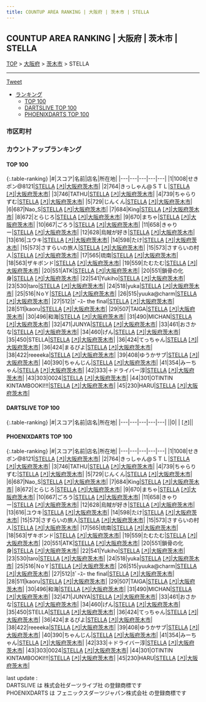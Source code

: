 ```yaml
---
title: COUNTUP AREA RANKING | 大阪府 | 茨木市 | STELLA
---
```

## COUNTUP AREA RANKING | 大阪府 | 茨木市 | STELLA

[TOP](/darts/rank/) > [大阪府](/darts/rank/大阪府/) > [茨木市](/darts/rank/大阪府/茨木市/) > STELLA

___

<a href="https://twitter.com/share?ref_src=twsrc%5Etfw" data-text="COUNTUP AREA RANKING | 大阪府茨木市STELLA" class="twitter-share-button" data-hashtags="DARTSLIVE,PHOENIXDARTS,darts,ダーツ" data-show-count="false">Tweet</a>

* [ランキング](#カウントアップランキング)
    * [TOP 100](#top-100)
    * [DARTSLIVE TOP 100](#dartslive-top-100)
    * [PHOENIXDARTS TOP 100](#phoenixdarts-top-100)

### 市区町村

<ul>

</ul>

### カウントアップランキング

#### TOP 100



{:.table-ranking}
|#|スコア|名前|店名|所在地|
|---|---|---|---|---|
|1|1008|<span class="rank-name-pd">せきポン@8121</span>|<a href="/darts/rank/shops/81552.html">STELLA</a> <a href="https://vs.phoenixdarts.com/jp/shop/shopDetailInfo/s_81552?s_seq=81552">[↗]</a>|<a href="/darts/rank/大阪府/茨木市">大阪府茨木市</a>|
|2|764|<span class="rank-name-pd">きっしゃん@ＳＴＬ</span>|<a href="/darts/rank/shops/81552.html">STELLA</a> <a href="https://vs.phoenixdarts.com/jp/shop/shopDetailInfo/s_81552?s_seq=81552">[↗]</a>|<a href="/darts/rank/大阪府/茨木市">大阪府茨木市</a>|
|3|746|<span class="rank-name-pd">TATHU</span>|<a href="/darts/rank/shops/81552.html">STELLA</a> <a href="https://vs.phoenixdarts.com/jp/shop/shopDetailInfo/s_81552?s_seq=81552">[↗]</a>|<a href="/darts/rank/大阪府/茨木市">大阪府茨木市</a>|
|4|739|<span class="rank-name-pd">ちゃらりずむ</span>|<a href="/darts/rank/shops/81552.html">STELLA</a> <a href="https://vs.phoenixdarts.com/jp/shop/shopDetailInfo/s_81552?s_seq=81552">[↗]</a>|<a href="/darts/rank/大阪府/茨木市">大阪府茨木市</a>|
|5|729|<span class="rank-name-pd">じんくん</span>|<a href="/darts/rank/shops/81552.html">STELLA</a> <a href="https://vs.phoenixdarts.com/jp/shop/shopDetailInfo/s_81552?s_seq=81552">[↗]</a>|<a href="/darts/rank/大阪府/茨木市">大阪府茨木市</a>|
|6|687|<span class="rank-name-pd">Nao_S</span>|<a href="/darts/rank/shops/81552.html">STELLA</a> <a href="https://vs.phoenixdarts.com/jp/shop/shopDetailInfo/s_81552?s_seq=81552">[↗]</a>|<a href="/darts/rank/大阪府/茨木市">大阪府茨木市</a>|
|7|684|<span class="rank-name-pd">King</span>|<a href="/darts/rank/shops/81552.html">STELLA</a> <a href="https://vs.phoenixdarts.com/jp/shop/shopDetailInfo/s_81552?s_seq=81552">[↗]</a>|<a href="/darts/rank/大阪府/茨木市">大阪府茨木市</a>|
|8|672|<span class="rank-name-pd">とらじろ</span>|<a href="/darts/rank/shops/81552.html">STELLA</a> <a href="https://vs.phoenixdarts.com/jp/shop/shopDetailInfo/s_81552?s_seq=81552">[↗]</a>|<a href="/darts/rank/大阪府/茨木市">大阪府茨木市</a>|
|9|670|<span class="rank-name-pd">まちゃ</span>|<a href="/darts/rank/shops/81552.html">STELLA</a> <a href="https://vs.phoenixdarts.com/jp/shop/shopDetailInfo/s_81552?s_seq=81552">[↗]</a>|<a href="/darts/rank/大阪府/茨木市">大阪府茨木市</a>|
|10|667|<span class="rank-name-pd">ごろう</span>|<a href="/darts/rank/shops/81552.html">STELLA</a> <a href="https://vs.phoenixdarts.com/jp/shop/shopDetailInfo/s_81552?s_seq=81552">[↗]</a>|<a href="/darts/rank/大阪府/茨木市">大阪府茨木市</a>|
|11|658|<span class="rank-name-pd">きゃりー</span>|<a href="/darts/rank/shops/81552.html">STELLA</a> <a href="https://vs.phoenixdarts.com/jp/shop/shopDetailInfo/s_81552?s_seq=81552">[↗]</a>|<a href="/darts/rank/大阪府/茨木市">大阪府茨木市</a>|
|12|628|<span class="rank-name-pd">烏賊が好き</span>|<a href="/darts/rank/shops/81552.html">STELLA</a> <a href="https://vs.phoenixdarts.com/jp/shop/shopDetailInfo/s_81552?s_seq=81552">[↗]</a>|<a href="/darts/rank/大阪府/茨木市">大阪府茨木市</a>|
|13|616|<span class="rank-name-pd">ユウキ</span>|<a href="/darts/rank/shops/81552.html">STELLA</a> <a href="https://vs.phoenixdarts.com/jp/shop/shopDetailInfo/s_81552?s_seq=81552">[↗]</a>|<a href="/darts/rank/大阪府/茨木市">大阪府茨木市</a>|
|14|598|<span class="rank-name-pd">たけ</span>|<a href="/darts/rank/shops/81552.html">STELLA</a> <a href="https://vs.phoenixdarts.com/jp/shop/shopDetailInfo/s_81552?s_seq=81552">[↗]</a>|<a href="/darts/rank/大阪府/茨木市">大阪府茨木市</a>|
|15|573|<span class="rank-name-pd">さすらいの旅人</span>|<a href="/darts/rank/shops/81552.html">STELLA</a> <a href="https://vs.phoenixdarts.com/jp/shop/shopDetailInfo/s_81552?s_seq=81552">[↗]</a>|<a href="/darts/rank/大阪府/茨木市">大阪府茨木市</a>|
|15|573|<span class="rank-name-pd">さすらいの村人</span>|<a href="/darts/rank/shops/81552.html">STELLA</a> <a href="https://vs.phoenixdarts.com/jp/shop/shopDetailInfo/s_81552?s_seq=81552">[↗]</a>|<a href="/darts/rank/大阪府/茨木市">大阪府茨木市</a>|
|17|565|<span class="rank-name-pd">琉南</span>|<a href="/darts/rank/shops/81552.html">STELLA</a> <a href="https://vs.phoenixdarts.com/jp/shop/shopDetailInfo/s_81552?s_seq=81552">[↗]</a>|<a href="/darts/rank/大阪府/茨木市">大阪府茨木市</a>|
|18|563|<span class="rank-name-pd">ザキボンド</span>|<a href="/darts/rank/shops/81552.html">STELLA</a> <a href="https://vs.phoenixdarts.com/jp/shop/shopDetailInfo/s_81552?s_seq=81552">[↗]</a>|<a href="/darts/rank/大阪府/茨木市">大阪府茨木市</a>|
|19|559|<span class="rank-name-pd">たむたむ</span>|<a href="/darts/rank/shops/81552.html">STELLA</a> <a href="https://vs.phoenixdarts.com/jp/shop/shopDetailInfo/s_81552?s_seq=81552">[↗]</a>|<a href="/darts/rank/大阪府/茨木市">大阪府茨木市</a>|
|20|551|<span class="rank-name-pd">ATK</span>|<a href="/darts/rank/shops/81552.html">STELLA</a> <a href="https://vs.phoenixdarts.com/jp/shop/shopDetailInfo/s_81552?s_seq=81552">[↗]</a>|<a href="/darts/rank/大阪府/茨木市">大阪府茨木市</a>|
|20|551|<span class="rank-name-pd">鎖骨の化身</span>|<a href="/darts/rank/shops/81552.html">STELLA</a> <a href="https://vs.phoenixdarts.com/jp/shop/shopDetailInfo/s_81552?s_seq=81552">[↗]</a>|<a href="/darts/rank/大阪府/茨木市">大阪府茨木市</a>|
|22|541|<span class="rank-name-pd">Yukiho</span>|<a href="/darts/rank/shops/81552.html">STELLA</a> <a href="https://vs.phoenixdarts.com/jp/shop/shopDetailInfo/s_81552?s_seq=81552">[↗]</a>|<a href="/darts/rank/大阪府/茨木市">大阪府茨木市</a>|
|23|530|<span class="rank-name-pd">taro</span>|<a href="/darts/rank/shops/81552.html">STELLA</a> <a href="https://vs.phoenixdarts.com/jp/shop/shopDetailInfo/s_81552?s_seq=81552">[↗]</a>|<a href="/darts/rank/大阪府/茨木市">大阪府茨木市</a>|
|24|518|<span class="rank-name-pd">yuka</span>|<a href="/darts/rank/shops/81552.html">STELLA</a> <a href="https://vs.phoenixdarts.com/jp/shop/shopDetailInfo/s_81552?s_seq=81552">[↗]</a>|<a href="/darts/rank/大阪府/茨木市">大阪府茨木市</a>|
|25|516|<span class="rank-name-pd">ＮoＹ</span>|<a href="/darts/rank/shops/81552.html">STELLA</a> <a href="https://vs.phoenixdarts.com/jp/shop/shopDetailInfo/s_81552?s_seq=81552">[↗]</a>|<a href="/darts/rank/大阪府/茨木市">大阪府茨木市</a>|
|26|515|<span class="rank-name-pd">yuuka@charm</span>|<a href="/darts/rank/shops/81552.html">STELLA</a> <a href="https://vs.phoenixdarts.com/jp/shop/shopDetailInfo/s_81552?s_seq=81552">[↗]</a>|<a href="/darts/rank/大阪府/茨木市">大阪府茨木市</a>|
|27|512|<span class="rank-name-pd">ｶﾞｰｽｰ the final</span>|<a href="/darts/rank/shops/81552.html">STELLA</a> <a href="https://vs.phoenixdarts.com/jp/shop/shopDetailInfo/s_81552?s_seq=81552">[↗]</a>|<a href="/darts/rank/大阪府/茨木市">大阪府茨木市</a>|
|28|511|<span class="rank-name-pd">kaoru</span>|<a href="/darts/rank/shops/81552.html">STELLA</a> <a href="https://vs.phoenixdarts.com/jp/shop/shopDetailInfo/s_81552?s_seq=81552">[↗]</a>|<a href="/darts/rank/大阪府/茨木市">大阪府茨木市</a>|
|29|507|<span class="rank-name-pd">TAIGA</span>|<a href="/darts/rank/shops/81552.html">STELLA</a> <a href="https://vs.phoenixdarts.com/jp/shop/shopDetailInfo/s_81552?s_seq=81552">[↗]</a>|<a href="/darts/rank/大阪府/茨木市">大阪府茨木市</a>|
|30|496|<span class="rank-name-pd">和海</span>|<a href="/darts/rank/shops/81552.html">STELLA</a> <a href="https://vs.phoenixdarts.com/jp/shop/shopDetailInfo/s_81552?s_seq=81552">[↗]</a>|<a href="/darts/rank/大阪府/茨木市">大阪府茨木市</a>|
|31|490|<span class="rank-name-pd">MICHAN</span>|<a href="/darts/rank/shops/81552.html">STELLA</a> <a href="https://vs.phoenixdarts.com/jp/shop/shopDetailInfo/s_81552?s_seq=81552">[↗]</a>|<a href="/darts/rank/大阪府/茨木市">大阪府茨木市</a>|
|32|471|<span class="rank-name-pd">JUNYA</span>|<a href="/darts/rank/shops/81552.html">STELLA</a> <a href="https://vs.phoenixdarts.com/jp/shop/shopDetailInfo/s_81552?s_seq=81552">[↗]</a>|<a href="/darts/rank/大阪府/茨木市">大阪府茨木市</a>|
|33|461|<span class="rank-name-pd">おさかな</span>|<a href="/darts/rank/shops/81552.html">STELLA</a> <a href="https://vs.phoenixdarts.com/jp/shop/shopDetailInfo/s_81552?s_seq=81552">[↗]</a>|<a href="/darts/rank/大阪府/茨木市">大阪府茨木市</a>|
|34|460|<span class="rank-name-pd">げん</span>|<a href="/darts/rank/shops/81552.html">STELLA</a> <a href="https://vs.phoenixdarts.com/jp/shop/shopDetailInfo/s_81552?s_seq=81552">[↗]</a>|<a href="/darts/rank/大阪府/茨木市">大阪府茨木市</a>|
|35|450|<span class="rank-name-pd">STELLA</span>|<a href="/darts/rank/shops/81552.html">STELLA</a> <a href="https://vs.phoenixdarts.com/jp/shop/shopDetailInfo/s_81552?s_seq=81552">[↗]</a>|<a href="/darts/rank/大阪府/茨木市">大阪府茨木市</a>|
|36|424|<span class="rank-name-pd">てっちゃん</span>|<a href="/darts/rank/shops/81552.html">STELLA</a> <a href="https://vs.phoenixdarts.com/jp/shop/shopDetailInfo/s_81552?s_seq=81552">[↗]</a>|<a href="/darts/rank/大阪府/茨木市">大阪府茨木市</a>|
|36|424|<span class="rank-name-pd">まるぴよ</span>|<a href="/darts/rank/shops/81552.html">STELLA</a> <a href="https://vs.phoenixdarts.com/jp/shop/shopDetailInfo/s_81552?s_seq=81552">[↗]</a>|<a href="/darts/rank/大阪府/茨木市">大阪府茨木市</a>|
|38|422|<span class="rank-name-pd">reeeeka</span>|<a href="/darts/rank/shops/81552.html">STELLA</a> <a href="https://vs.phoenixdarts.com/jp/shop/shopDetailInfo/s_81552?s_seq=81552">[↗]</a>|<a href="/darts/rank/大阪府/茨木市">大阪府茨木市</a>|
|39|408|<span class="rank-name-pd">ゆうかサブ</span>|<a href="/darts/rank/shops/81552.html">STELLA</a> <a href="https://vs.phoenixdarts.com/jp/shop/shopDetailInfo/s_81552?s_seq=81552">[↗]</a>|<a href="/darts/rank/大阪府/茨木市">大阪府茨木市</a>|
|40|390|<span class="rank-name-pd">ちゃんじん</span>|<a href="/darts/rank/shops/81552.html">STELLA</a> <a href="https://vs.phoenixdarts.com/jp/shop/shopDetailInfo/s_81552?s_seq=81552">[↗]</a>|<a href="/darts/rank/大阪府/茨木市">大阪府茨木市</a>|
|41|354|<span class="rank-name-pd">みーちゃん</span>|<a href="/darts/rank/shops/81552.html">STELLA</a> <a href="https://vs.phoenixdarts.com/jp/shop/shopDetailInfo/s_81552?s_seq=81552">[↗]</a>|<a href="/darts/rank/大阪府/茨木市">大阪府茨木市</a>|
|42|333|<span class="rank-name-pd">＋ドライバー淳</span>|<a href="/darts/rank/shops/81552.html">STELLA</a> <a href="https://vs.phoenixdarts.com/jp/shop/shopDetailInfo/s_81552?s_seq=81552">[↗]</a>|<a href="/darts/rank/大阪府/茨木市">大阪府茨木市</a>|
|43|303|<span class="rank-name-pd">0024</span>|<a href="/darts/rank/shops/81552.html">STELLA</a> <a href="https://vs.phoenixdarts.com/jp/shop/shopDetailInfo/s_81552?s_seq=81552">[↗]</a>|<a href="/darts/rank/大阪府/茨木市">大阪府茨木市</a>|
|44|301|<span class="rank-name-pd">OTINTIN KINTAMBOOKI!!!</span>|<a href="/darts/rank/shops/81552.html">STELLA</a> <a href="https://vs.phoenixdarts.com/jp/shop/shopDetailInfo/s_81552?s_seq=81552">[↗]</a>|<a href="/darts/rank/大阪府/茨木市">大阪府茨木市</a>|
|45|230|<span class="rank-name-pd">HARU</span>|<a href="/darts/rank/shops/81552.html">STELLA</a> <a href="https://vs.phoenixdarts.com/jp/shop/shopDetailInfo/s_81552?s_seq=81552">[↗]</a>|<a href="/darts/rank/大阪府/茨木市">大阪府茨木市</a>|


#### DARTSLIVE TOP 100



{:.table-ranking}
|#|スコア|名前|店名|所在地|
|---|---|---|---|---|
||0|<span class="rank-name-dl"> </span>|<a href="/darts/rank/shops/.html"></a> <a href="">[↗]</a>|<a href="/darts/rank//"></a>|


#### PHOENIXDARTS TOP 100



{:.table-ranking}
|#|スコア|名前|店名|所在地|
|---|---|---|---|---|
|1|1008|<span class="rank-name-pd">せきポン@8121</span>|<a href="/darts/rank/shops/81552.html">STELLA</a> <a href="https://vs.phoenixdarts.com/jp/shop/shopDetailInfo/s_81552?s_seq=81552">[↗]</a>|<a href="/darts/rank/大阪府/茨木市">大阪府茨木市</a>|
|2|764|<span class="rank-name-pd">きっしゃん@ＳＴＬ</span>|<a href="/darts/rank/shops/81552.html">STELLA</a> <a href="https://vs.phoenixdarts.com/jp/shop/shopDetailInfo/s_81552?s_seq=81552">[↗]</a>|<a href="/darts/rank/大阪府/茨木市">大阪府茨木市</a>|
|3|746|<span class="rank-name-pd">TATHU</span>|<a href="/darts/rank/shops/81552.html">STELLA</a> <a href="https://vs.phoenixdarts.com/jp/shop/shopDetailInfo/s_81552?s_seq=81552">[↗]</a>|<a href="/darts/rank/大阪府/茨木市">大阪府茨木市</a>|
|4|739|<span class="rank-name-pd">ちゃらりずむ</span>|<a href="/darts/rank/shops/81552.html">STELLA</a> <a href="https://vs.phoenixdarts.com/jp/shop/shopDetailInfo/s_81552?s_seq=81552">[↗]</a>|<a href="/darts/rank/大阪府/茨木市">大阪府茨木市</a>|
|5|729|<span class="rank-name-pd">じんくん</span>|<a href="/darts/rank/shops/81552.html">STELLA</a> <a href="https://vs.phoenixdarts.com/jp/shop/shopDetailInfo/s_81552?s_seq=81552">[↗]</a>|<a href="/darts/rank/大阪府/茨木市">大阪府茨木市</a>|
|6|687|<span class="rank-name-pd">Nao_S</span>|<a href="/darts/rank/shops/81552.html">STELLA</a> <a href="https://vs.phoenixdarts.com/jp/shop/shopDetailInfo/s_81552?s_seq=81552">[↗]</a>|<a href="/darts/rank/大阪府/茨木市">大阪府茨木市</a>|
|7|684|<span class="rank-name-pd">King</span>|<a href="/darts/rank/shops/81552.html">STELLA</a> <a href="https://vs.phoenixdarts.com/jp/shop/shopDetailInfo/s_81552?s_seq=81552">[↗]</a>|<a href="/darts/rank/大阪府/茨木市">大阪府茨木市</a>|
|8|672|<span class="rank-name-pd">とらじろ</span>|<a href="/darts/rank/shops/81552.html">STELLA</a> <a href="https://vs.phoenixdarts.com/jp/shop/shopDetailInfo/s_81552?s_seq=81552">[↗]</a>|<a href="/darts/rank/大阪府/茨木市">大阪府茨木市</a>|
|9|670|<span class="rank-name-pd">まちゃ</span>|<a href="/darts/rank/shops/81552.html">STELLA</a> <a href="https://vs.phoenixdarts.com/jp/shop/shopDetailInfo/s_81552?s_seq=81552">[↗]</a>|<a href="/darts/rank/大阪府/茨木市">大阪府茨木市</a>|
|10|667|<span class="rank-name-pd">ごろう</span>|<a href="/darts/rank/shops/81552.html">STELLA</a> <a href="https://vs.phoenixdarts.com/jp/shop/shopDetailInfo/s_81552?s_seq=81552">[↗]</a>|<a href="/darts/rank/大阪府/茨木市">大阪府茨木市</a>|
|11|658|<span class="rank-name-pd">きゃりー</span>|<a href="/darts/rank/shops/81552.html">STELLA</a> <a href="https://vs.phoenixdarts.com/jp/shop/shopDetailInfo/s_81552?s_seq=81552">[↗]</a>|<a href="/darts/rank/大阪府/茨木市">大阪府茨木市</a>|
|12|628|<span class="rank-name-pd">烏賊が好き</span>|<a href="/darts/rank/shops/81552.html">STELLA</a> <a href="https://vs.phoenixdarts.com/jp/shop/shopDetailInfo/s_81552?s_seq=81552">[↗]</a>|<a href="/darts/rank/大阪府/茨木市">大阪府茨木市</a>|
|13|616|<span class="rank-name-pd">ユウキ</span>|<a href="/darts/rank/shops/81552.html">STELLA</a> <a href="https://vs.phoenixdarts.com/jp/shop/shopDetailInfo/s_81552?s_seq=81552">[↗]</a>|<a href="/darts/rank/大阪府/茨木市">大阪府茨木市</a>|
|14|598|<span class="rank-name-pd">たけ</span>|<a href="/darts/rank/shops/81552.html">STELLA</a> <a href="https://vs.phoenixdarts.com/jp/shop/shopDetailInfo/s_81552?s_seq=81552">[↗]</a>|<a href="/darts/rank/大阪府/茨木市">大阪府茨木市</a>|
|15|573|<span class="rank-name-pd">さすらいの旅人</span>|<a href="/darts/rank/shops/81552.html">STELLA</a> <a href="https://vs.phoenixdarts.com/jp/shop/shopDetailInfo/s_81552?s_seq=81552">[↗]</a>|<a href="/darts/rank/大阪府/茨木市">大阪府茨木市</a>|
|15|573|<span class="rank-name-pd">さすらいの村人</span>|<a href="/darts/rank/shops/81552.html">STELLA</a> <a href="https://vs.phoenixdarts.com/jp/shop/shopDetailInfo/s_81552?s_seq=81552">[↗]</a>|<a href="/darts/rank/大阪府/茨木市">大阪府茨木市</a>|
|17|565|<span class="rank-name-pd">琉南</span>|<a href="/darts/rank/shops/81552.html">STELLA</a> <a href="https://vs.phoenixdarts.com/jp/shop/shopDetailInfo/s_81552?s_seq=81552">[↗]</a>|<a href="/darts/rank/大阪府/茨木市">大阪府茨木市</a>|
|18|563|<span class="rank-name-pd">ザキボンド</span>|<a href="/darts/rank/shops/81552.html">STELLA</a> <a href="https://vs.phoenixdarts.com/jp/shop/shopDetailInfo/s_81552?s_seq=81552">[↗]</a>|<a href="/darts/rank/大阪府/茨木市">大阪府茨木市</a>|
|19|559|<span class="rank-name-pd">たむたむ</span>|<a href="/darts/rank/shops/81552.html">STELLA</a> <a href="https://vs.phoenixdarts.com/jp/shop/shopDetailInfo/s_81552?s_seq=81552">[↗]</a>|<a href="/darts/rank/大阪府/茨木市">大阪府茨木市</a>|
|20|551|<span class="rank-name-pd">ATK</span>|<a href="/darts/rank/shops/81552.html">STELLA</a> <a href="https://vs.phoenixdarts.com/jp/shop/shopDetailInfo/s_81552?s_seq=81552">[↗]</a>|<a href="/darts/rank/大阪府/茨木市">大阪府茨木市</a>|
|20|551|<span class="rank-name-pd">鎖骨の化身</span>|<a href="/darts/rank/shops/81552.html">STELLA</a> <a href="https://vs.phoenixdarts.com/jp/shop/shopDetailInfo/s_81552?s_seq=81552">[↗]</a>|<a href="/darts/rank/大阪府/茨木市">大阪府茨木市</a>|
|22|541|<span class="rank-name-pd">Yukiho</span>|<a href="/darts/rank/shops/81552.html">STELLA</a> <a href="https://vs.phoenixdarts.com/jp/shop/shopDetailInfo/s_81552?s_seq=81552">[↗]</a>|<a href="/darts/rank/大阪府/茨木市">大阪府茨木市</a>|
|23|530|<span class="rank-name-pd">taro</span>|<a href="/darts/rank/shops/81552.html">STELLA</a> <a href="https://vs.phoenixdarts.com/jp/shop/shopDetailInfo/s_81552?s_seq=81552">[↗]</a>|<a href="/darts/rank/大阪府/茨木市">大阪府茨木市</a>|
|24|518|<span class="rank-name-pd">yuka</span>|<a href="/darts/rank/shops/81552.html">STELLA</a> <a href="https://vs.phoenixdarts.com/jp/shop/shopDetailInfo/s_81552?s_seq=81552">[↗]</a>|<a href="/darts/rank/大阪府/茨木市">大阪府茨木市</a>|
|25|516|<span class="rank-name-pd">ＮoＹ</span>|<a href="/darts/rank/shops/81552.html">STELLA</a> <a href="https://vs.phoenixdarts.com/jp/shop/shopDetailInfo/s_81552?s_seq=81552">[↗]</a>|<a href="/darts/rank/大阪府/茨木市">大阪府茨木市</a>|
|26|515|<span class="rank-name-pd">yuuka@charm</span>|<a href="/darts/rank/shops/81552.html">STELLA</a> <a href="https://vs.phoenixdarts.com/jp/shop/shopDetailInfo/s_81552?s_seq=81552">[↗]</a>|<a href="/darts/rank/大阪府/茨木市">大阪府茨木市</a>|
|27|512|<span class="rank-name-pd">ｶﾞｰｽｰ the final</span>|<a href="/darts/rank/shops/81552.html">STELLA</a> <a href="https://vs.phoenixdarts.com/jp/shop/shopDetailInfo/s_81552?s_seq=81552">[↗]</a>|<a href="/darts/rank/大阪府/茨木市">大阪府茨木市</a>|
|28|511|<span class="rank-name-pd">kaoru</span>|<a href="/darts/rank/shops/81552.html">STELLA</a> <a href="https://vs.phoenixdarts.com/jp/shop/shopDetailInfo/s_81552?s_seq=81552">[↗]</a>|<a href="/darts/rank/大阪府/茨木市">大阪府茨木市</a>|
|29|507|<span class="rank-name-pd">TAIGA</span>|<a href="/darts/rank/shops/81552.html">STELLA</a> <a href="https://vs.phoenixdarts.com/jp/shop/shopDetailInfo/s_81552?s_seq=81552">[↗]</a>|<a href="/darts/rank/大阪府/茨木市">大阪府茨木市</a>|
|30|496|<span class="rank-name-pd">和海</span>|<a href="/darts/rank/shops/81552.html">STELLA</a> <a href="https://vs.phoenixdarts.com/jp/shop/shopDetailInfo/s_81552?s_seq=81552">[↗]</a>|<a href="/darts/rank/大阪府/茨木市">大阪府茨木市</a>|
|31|490|<span class="rank-name-pd">MICHAN</span>|<a href="/darts/rank/shops/81552.html">STELLA</a> <a href="https://vs.phoenixdarts.com/jp/shop/shopDetailInfo/s_81552?s_seq=81552">[↗]</a>|<a href="/darts/rank/大阪府/茨木市">大阪府茨木市</a>|
|32|471|<span class="rank-name-pd">JUNYA</span>|<a href="/darts/rank/shops/81552.html">STELLA</a> <a href="https://vs.phoenixdarts.com/jp/shop/shopDetailInfo/s_81552?s_seq=81552">[↗]</a>|<a href="/darts/rank/大阪府/茨木市">大阪府茨木市</a>|
|33|461|<span class="rank-name-pd">おさかな</span>|<a href="/darts/rank/shops/81552.html">STELLA</a> <a href="https://vs.phoenixdarts.com/jp/shop/shopDetailInfo/s_81552?s_seq=81552">[↗]</a>|<a href="/darts/rank/大阪府/茨木市">大阪府茨木市</a>|
|34|460|<span class="rank-name-pd">げん</span>|<a href="/darts/rank/shops/81552.html">STELLA</a> <a href="https://vs.phoenixdarts.com/jp/shop/shopDetailInfo/s_81552?s_seq=81552">[↗]</a>|<a href="/darts/rank/大阪府/茨木市">大阪府茨木市</a>|
|35|450|<span class="rank-name-pd">STELLA</span>|<a href="/darts/rank/shops/81552.html">STELLA</a> <a href="https://vs.phoenixdarts.com/jp/shop/shopDetailInfo/s_81552?s_seq=81552">[↗]</a>|<a href="/darts/rank/大阪府/茨木市">大阪府茨木市</a>|
|36|424|<span class="rank-name-pd">てっちゃん</span>|<a href="/darts/rank/shops/81552.html">STELLA</a> <a href="https://vs.phoenixdarts.com/jp/shop/shopDetailInfo/s_81552?s_seq=81552">[↗]</a>|<a href="/darts/rank/大阪府/茨木市">大阪府茨木市</a>|
|36|424|<span class="rank-name-pd">まるぴよ</span>|<a href="/darts/rank/shops/81552.html">STELLA</a> <a href="https://vs.phoenixdarts.com/jp/shop/shopDetailInfo/s_81552?s_seq=81552">[↗]</a>|<a href="/darts/rank/大阪府/茨木市">大阪府茨木市</a>|
|38|422|<span class="rank-name-pd">reeeeka</span>|<a href="/darts/rank/shops/81552.html">STELLA</a> <a href="https://vs.phoenixdarts.com/jp/shop/shopDetailInfo/s_81552?s_seq=81552">[↗]</a>|<a href="/darts/rank/大阪府/茨木市">大阪府茨木市</a>|
|39|408|<span class="rank-name-pd">ゆうかサブ</span>|<a href="/darts/rank/shops/81552.html">STELLA</a> <a href="https://vs.phoenixdarts.com/jp/shop/shopDetailInfo/s_81552?s_seq=81552">[↗]</a>|<a href="/darts/rank/大阪府/茨木市">大阪府茨木市</a>|
|40|390|<span class="rank-name-pd">ちゃんじん</span>|<a href="/darts/rank/shops/81552.html">STELLA</a> <a href="https://vs.phoenixdarts.com/jp/shop/shopDetailInfo/s_81552?s_seq=81552">[↗]</a>|<a href="/darts/rank/大阪府/茨木市">大阪府茨木市</a>|
|41|354|<span class="rank-name-pd">みーちゃん</span>|<a href="/darts/rank/shops/81552.html">STELLA</a> <a href="https://vs.phoenixdarts.com/jp/shop/shopDetailInfo/s_81552?s_seq=81552">[↗]</a>|<a href="/darts/rank/大阪府/茨木市">大阪府茨木市</a>|
|42|333|<span class="rank-name-pd">＋ドライバー淳</span>|<a href="/darts/rank/shops/81552.html">STELLA</a> <a href="https://vs.phoenixdarts.com/jp/shop/shopDetailInfo/s_81552?s_seq=81552">[↗]</a>|<a href="/darts/rank/大阪府/茨木市">大阪府茨木市</a>|
|43|303|<span class="rank-name-pd">0024</span>|<a href="/darts/rank/shops/81552.html">STELLA</a> <a href="https://vs.phoenixdarts.com/jp/shop/shopDetailInfo/s_81552?s_seq=81552">[↗]</a>|<a href="/darts/rank/大阪府/茨木市">大阪府茨木市</a>|
|44|301|<span class="rank-name-pd">OTINTIN KINTAMBOOKI!!!</span>|<a href="/darts/rank/shops/81552.html">STELLA</a> <a href="https://vs.phoenixdarts.com/jp/shop/shopDetailInfo/s_81552?s_seq=81552">[↗]</a>|<a href="/darts/rank/大阪府/茨木市">大阪府茨木市</a>|
|45|230|<span class="rank-name-pd">HARU</span>|<a href="/darts/rank/shops/81552.html">STELLA</a> <a href="https://vs.phoenixdarts.com/jp/shop/shopDetailInfo/s_81552?s_seq=81552">[↗]</a>|<a href="/darts/rank/大阪府/茨木市">大阪府茨木市</a>|


<div class="footer border-top border-gray-light mt-5 pt-3 text-right text-gray">
    last update : <span style="font-weight: italic" id="foot_last_modified"></span><br />
    DARTSLIVE は 株式会社ダーツライブ社 の登録商標です<br />
    PHOENIXDARTS は フェニックスダーツジャパン株式会社 の登録商標です<br />
</div>

<script src="https://cdnjs.cloudflare.com/ajax/libs/jquery.tablesorter/2.31.3/js/jquery.tablesorter.min.js" integrity="sha512-qzgd5cYSZcosqpzpn7zF2ZId8f/8CHmFKZ8j7mU4OUXTNRd5g+ZHBPsgKEwoqxCtdQvExE5LprwwPAgoicguNg==" crossorigin="anonymous" referrerpolicy="no-referrer"></script>
<link rel="stylesheet" href="https://cdnjs.cloudflare.com/ajax/libs/jquery.tablesorter/2.31.3/css/theme.default.min.css" integrity="sha512-wghhOJkjQX0Lh3NSWvNKeZ0ZpNn+SPVXX1Qyc9OCaogADktxrBiBdKGDoqVUOyhStvMBmJQ8ZdMHiR3wuEq8+w==" crossorigin="anonymous" referrerpolicy="no-referrer" />
<script>
$(function() {
    $(".table-ranking").tablesorter({sortList:[[0, 0]]});
    $("#foot_last_modified").text(formatDate(new Date(document.lastModified), 'yyyy-MM-dd HH:mm:ss'));
});
</script>

<script async src="https://platform.twitter.com/widgets.js" charset="utf-8"></script>